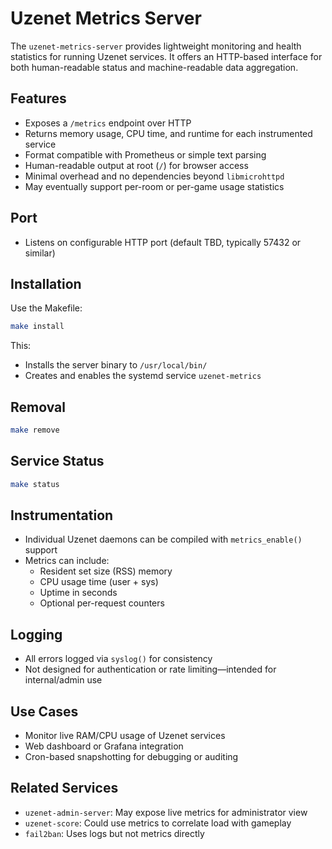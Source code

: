 # Uzenet Metrics Server

The `uzenet-metrics-server` provides lightweight monitoring and health statistics for running Uzenet services. It offers an HTTP-based interface for both human-readable status and machine-readable data aggregation.

## Features

- Exposes a `/metrics` endpoint over HTTP
- Returns memory usage, CPU time, and runtime for each instrumented service
- Format compatible with Prometheus or simple text parsing
- Human-readable output at root (`/`) for browser access
- Minimal overhead and no dependencies beyond `libmicrohttpd`
- May eventually support per-room or per-game usage statistics

## Port

- Listens on configurable HTTP port (default TBD, typically 57432 or similar)

## Installation

Use the Makefile:

```bash
make install
```

This:
- Installs the server binary to `/usr/local/bin/`
- Creates and enables the systemd service `uzenet-metrics`

## Removal

```bash
make remove
```

## Service Status

```bash
make status
```

## Instrumentation

- Individual Uzenet daemons can be compiled with `metrics_enable()` support
- Metrics can include:
  - Resident set size (RSS) memory
  - CPU usage time (user + sys)
  - Uptime in seconds
  - Optional per-request counters

## Logging

- All errors logged via `syslog()` for consistency
- Not designed for authentication or rate limiting—intended for internal/admin use

## Use Cases

- Monitor live RAM/CPU usage of Uzenet services
- Web dashboard or Grafana integration
- Cron-based snapshotting for debugging or auditing

## Related Services

- `uzenet-admin-server`: May expose live metrics for administrator view
- `uzenet-score`: Could use metrics to correlate load with gameplay
- `fail2ban`: Uses logs but not metrics directly
